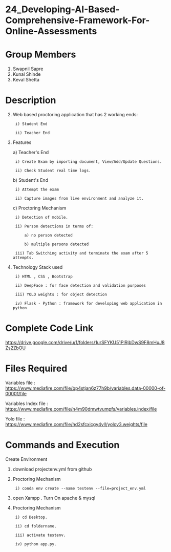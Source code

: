 # 24_Developing-AI-Based-Comprehensive-Framework-For-Online-Assessments

# Group Members 
 1) Swapnil Sapre
 2) Kunal Shinde
 3) Keval Shetta


# Description

2) Web based proctoring application that has 2 working ends:
        
        i) Student End
        
        ii) Teacher End

2) Features

    a) Teacher's End
        
        i) Create Exam by importing document, View/Add/Update Questions.
        
        ii) Check Student real time logs.
   
   
   b) Student's End
        
        i) Attempt the exam
        
        ii) Capture images from live environment and analyze it.
    
   c) Proctoring Mechanism
        
        i) Detection of mobile.
        
        ii) Person detections in terms of: 
            
            a) no person detected
            
            b) multiple persons detected
        
        iii) Tab Switching activity and terminate the exam after 5 attempts.

3) Technology Stack used
        
        i) HTML , CSS , Bootstrap
        
        ii) DeepFace : for face detection and validation purposes

        iii) YOLO weights : for object detection
        
        iv) Flask - Python : framework for developing web application in python

# Complete Code Link
https://drive.google.com/drive/u/1/folders/1urSFYKU51PlRjbDwS9F8mHuJ8Zs2ZbOU

# Files Required
Variables file : https://www.mediafire.com/file/bp4stjan6z77h9b/variables.data-00000-of-00001/file

Variables Index file : https://www.mediafire.com/file/n4m90dmwtvumpfs/variables.index/file

Yolo file : https://www.mediafire.com/file/hd2sfcxicgy4vll/yolov3.weights/file

# Commands and Execution

Create Environment

1) download projectenv.yml from github

2) Proctoring Mechanism
        
        i) conda env create --name testenv --file=project_env.yml

3) open Xampp . Turn On apache & mysql

4) Proctoring Mechanism
        
        i) cd Desktop.
        
        ii) cd foldername.
        
        iii) activate testenv.
        
        iv) python app.py.
